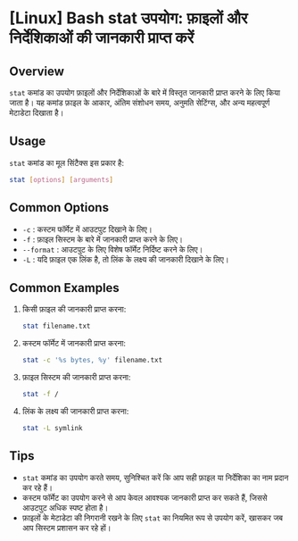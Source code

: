 # [Linux] Bash stat उपयोग: फ़ाइलों और निर्देशिकाओं की जानकारी प्राप्त करें

## Overview
`stat` कमांड का उपयोग फ़ाइलों और निर्देशिकाओं के बारे में विस्तृत जानकारी प्राप्त करने के लिए किया जाता है। यह कमांड फ़ाइल के आकार, अंतिम संशोधन समय, अनुमति सेटिंग्स, और अन्य महत्वपूर्ण मेटाडेटा दिखाता है।

## Usage
`stat` कमांड का मूल सिंटैक्स इस प्रकार है:

```bash
stat [options] [arguments]
```

## Common Options
- `-c` : कस्टम फॉर्मेट में आउटपुट दिखाने के लिए।
- `-f` : फ़ाइल सिस्टम के बारे में जानकारी प्राप्त करने के लिए।
- `--format` : आउटपुट के लिए विशेष फॉर्मेट निर्दिष्ट करने के लिए।
- `-L` : यदि फ़ाइल एक लिंक है, तो लिंक के लक्ष्य की जानकारी दिखाने के लिए।

## Common Examples
1. किसी फ़ाइल की जानकारी प्राप्त करना:
   ```bash
   stat filename.txt
   ```

2. कस्टम फॉर्मेट में जानकारी प्राप्त करना:
   ```bash
   stat -c '%s bytes, %y' filename.txt
   ```

3. फ़ाइल सिस्टम की जानकारी प्राप्त करना:
   ```bash
   stat -f /
   ```

4. लिंक के लक्ष्य की जानकारी प्राप्त करना:
   ```bash
   stat -L symlink
   ```

## Tips
- `stat` कमांड का उपयोग करते समय, सुनिश्चित करें कि आप सही फ़ाइल या निर्देशिका का नाम प्रदान कर रहे हैं।
- कस्टम फॉर्मेट का उपयोग करने से आप केवल आवश्यक जानकारी प्राप्त कर सकते हैं, जिससे आउटपुट अधिक स्पष्ट होता है।
- फ़ाइलों के मेटाडेटा की निगरानी रखने के लिए `stat` का नियमित रूप से उपयोग करें, खासकर जब आप सिस्टम प्रशासन कर रहे हों।